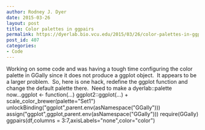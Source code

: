 ```yaml
---
author: Rodney J. Dyer
date: 2015-03-26
layout: post
title: Color palettes in ggpairs
permalink: https://dyerlab.bio.vcu.edu/2015/03/26/color-palettes-in-ggpairs/index.html
post_id: 407
categories: 
- Code
---
```

Working on some code and was having a tough time configuring the color palette in GGally since it does not produce a ggplot object.  It appears to be a larger problem.  So, here is one hack, redefine the ggplot function and change the default palette there.  Need to make a dyerlab::palette now...ggplot <- function(...) ggplot2::ggplot(...) + scale_color_brewer(palette="Set1")
unlockBinding("ggplot",parent.env(asNamespace("GGally")))
assign("ggplot",ggplot,parent.env(asNamespace("GGally")))
require(GGally)
ggpairs(df,columns = 3:7,axisLabels="none",color="color")
